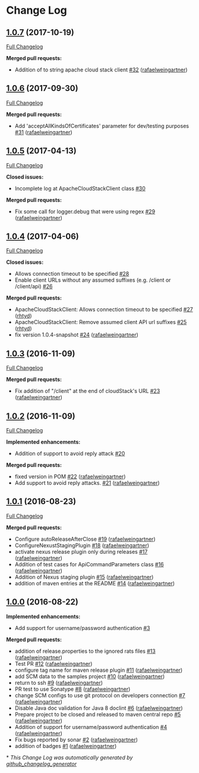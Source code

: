 # Change Log

## [1.0.7](https://github.com/Autonomiccs/apache-cloudstack-java-client/tree/1.0.7) (2017-10-19)
[Full Changelog](https://github.com/Autonomiccs/apache-cloudstack-java-client/compare/1.0.6...1.0.7)

**Merged pull requests:**

- Addition of to string apache cloud stack client [\#32](https://github.com/Autonomiccs/apache-cloudstack-java-client/pull/32) ([rafaelweingartner](https://github.com/rafaelweingartner))

## [1.0.6](https://github.com/Autonomiccs/apache-cloudstack-java-client/tree/1.0.6) (2017-09-30)
[Full Changelog](https://github.com/Autonomiccs/apache-cloudstack-java-client/compare/1.0.5...1.0.6)

**Merged pull requests:**

- Add 'acceptAllKindsOfCertificates' parameter for dev/testing purposes [\#31](https://github.com/Autonomiccs/apache-cloudstack-java-client/pull/31) ([rafaelweingartner](https://github.com/rafaelweingartner))

## [1.0.5](https://github.com/Autonomiccs/apache-cloudstack-java-client/tree/1.0.5) (2017-04-13)
[Full Changelog](https://github.com/Autonomiccs/apache-cloudstack-java-client/compare/1.0.4...1.0.5)

**Closed issues:**

- Incomplete log at ApacheCloudStackClient class [\#30](https://github.com/Autonomiccs/apache-cloudstack-java-client/issues/30)

**Merged pull requests:**

- Fix some call for logger.debug that were using regex  [\#29](https://github.com/Autonomiccs/apache-cloudstack-java-client/pull/29) ([rafaelweingartner](https://github.com/rafaelweingartner))

## [1.0.4](https://github.com/Autonomiccs/apache-cloudstack-java-client/tree/1.0.4) (2017-04-06)
[Full Changelog](https://github.com/Autonomiccs/apache-cloudstack-java-client/compare/1.0.3...1.0.4)

**Closed issues:**

- Allows connection timeout to be specified [\#28](https://github.com/Autonomiccs/apache-cloudstack-java-client/issues/28)
- Enable client URLs without any assumed suffixes \(e.g. /client or /client/api\) [\#26](https://github.com/Autonomiccs/apache-cloudstack-java-client/issues/26)

**Merged pull requests:**

- ApacheCloudStackClient: Allows connection timeout to be specified [\#27](https://github.com/Autonomiccs/apache-cloudstack-java-client/pull/27) ([rhtyd](https://github.com/rhtyd))
- ApacheCloudStackClient: Remove assumed client API url suffixes [\#25](https://github.com/Autonomiccs/apache-cloudstack-java-client/pull/25) ([rhtyd](https://github.com/rhtyd))
- fix version 1.0.4-snapshot [\#24](https://github.com/Autonomiccs/apache-cloudstack-java-client/pull/24) ([rafaelweingartner](https://github.com/rafaelweingartner))

## [1.0.3](https://github.com/Autonomiccs/apache-cloudstack-java-client/tree/1.0.3) (2016-11-09)
[Full Changelog](https://github.com/Autonomiccs/apache-cloudstack-java-client/compare/1.0.2...1.0.3)

**Merged pull requests:**

- Fix addition of "/client" at the end of cloudStack's URL [\#23](https://github.com/Autonomiccs/apache-cloudstack-java-client/pull/23) ([rafaelweingartner](https://github.com/rafaelweingartner))

## [1.0.2](https://github.com/Autonomiccs/apache-cloudstack-java-client/tree/1.0.2) (2016-11-09)
[Full Changelog](https://github.com/Autonomiccs/apache-cloudstack-java-client/compare/1.0.1...1.0.2)

**Implemented enhancements:**

- Addition of support to avoid reply attack [\#20](https://github.com/Autonomiccs/apache-cloudstack-java-client/issues/20)

**Merged pull requests:**

- fixed version in POM [\#22](https://github.com/Autonomiccs/apache-cloudstack-java-client/pull/22) ([rafaelweingartner](https://github.com/rafaelweingartner))
- Add support to avoid reply attacks. [\#21](https://github.com/Autonomiccs/apache-cloudstack-java-client/pull/21) ([rafaelweingartner](https://github.com/rafaelweingartner))

## [1.0.1](https://github.com/Autonomiccs/apache-cloudstack-java-client/tree/1.0.1) (2016-08-23)
[Full Changelog](https://github.com/Autonomiccs/apache-cloudstack-java-client/compare/1.0.0...1.0.1)

**Merged pull requests:**

- Configure autoReleaseAfterClose [\#19](https://github.com/Autonomiccs/apache-cloudstack-java-client/pull/19) ([rafaelweingartner](https://github.com/rafaelweingartner))
- ConfigureNexustStagingPlugin [\#18](https://github.com/Autonomiccs/apache-cloudstack-java-client/pull/18) ([rafaelweingartner](https://github.com/rafaelweingartner))
- activate nexus release plugin only during releases [\#17](https://github.com/Autonomiccs/apache-cloudstack-java-client/pull/17) ([rafaelweingartner](https://github.com/rafaelweingartner))
- Addition of test cases for ApiCommandParameters class [\#16](https://github.com/Autonomiccs/apache-cloudstack-java-client/pull/16) ([rafaelweingartner](https://github.com/rafaelweingartner))
- Addition of Nexus staging plugin [\#15](https://github.com/Autonomiccs/apache-cloudstack-java-client/pull/15) ([rafaelweingartner](https://github.com/rafaelweingartner))
- addition of maven entries at the README [\#14](https://github.com/Autonomiccs/apache-cloudstack-java-client/pull/14) ([rafaelweingartner](https://github.com/rafaelweingartner))

## [1.0.0](https://github.com/Autonomiccs/apache-cloudstack-java-client/tree/1.0.0) (2016-08-22)
**Implemented enhancements:**

- Add support for username/password authentication [\#3](https://github.com/Autonomiccs/apache-cloudstack-java-client/issues/3)

**Merged pull requests:**

- addition of release.properties to the ignored rats files [\#13](https://github.com/Autonomiccs/apache-cloudstack-java-client/pull/13) ([rafaelweingartner](https://github.com/rafaelweingartner))
- Test PR [\#12](https://github.com/Autonomiccs/apache-cloudstack-java-client/pull/12) ([rafaelweingartner](https://github.com/rafaelweingartner))
- configure tag name for maven release plugin [\#11](https://github.com/Autonomiccs/apache-cloudstack-java-client/pull/11) ([rafaelweingartner](https://github.com/rafaelweingartner))
- add SCM data to the samples project [\#10](https://github.com/Autonomiccs/apache-cloudstack-java-client/pull/10) ([rafaelweingartner](https://github.com/rafaelweingartner))
- return to ssh [\#9](https://github.com/Autonomiccs/apache-cloudstack-java-client/pull/9) ([rafaelweingartner](https://github.com/rafaelweingartner))
- PR test to use Sonatype [\#8](https://github.com/Autonomiccs/apache-cloudstack-java-client/pull/8) ([rafaelweingartner](https://github.com/rafaelweingartner))
- change SCM configs to use git protocol on developers connection [\#7](https://github.com/Autonomiccs/apache-cloudstack-java-client/pull/7) ([rafaelweingartner](https://github.com/rafaelweingartner))
- Disable Java doc validation for Java 8 doclint [\#6](https://github.com/Autonomiccs/apache-cloudstack-java-client/pull/6) ([rafaelweingartner](https://github.com/rafaelweingartner))
- Prepare project to be closed and released to maven central repo [\#5](https://github.com/Autonomiccs/apache-cloudstack-java-client/pull/5) ([rafaelweingartner](https://github.com/rafaelweingartner))
- Addition of support for username/password authentication [\#4](https://github.com/Autonomiccs/apache-cloudstack-java-client/pull/4) ([rafaelweingartner](https://github.com/rafaelweingartner))
- Fix bugs reported by sonar [\#2](https://github.com/Autonomiccs/apache-cloudstack-java-client/pull/2) ([rafaelweingartner](https://github.com/rafaelweingartner))
- addition of badges [\#1](https://github.com/Autonomiccs/apache-cloudstack-java-client/pull/1) ([rafaelweingartner](https://github.com/rafaelweingartner))



\* *This Change Log was automatically generated by [github_changelog_generator](https://github.com/skywinder/Github-Changelog-Generator)*